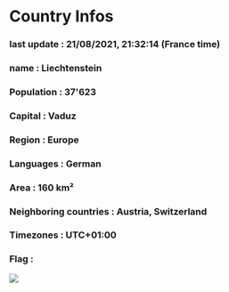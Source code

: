 # Country  Infos
### last update : 21/08/2021, 21:32:14 (France time)

### name : Liechtenstein
### Population : 37'623
### Capital : Vaduz
### Region : Europe
### Languages : German
### Area : 160 km²
### Neighboring countries : Austria, Switzerland
### Timezones : UTC+01:00

### Flag :
![](https://restcountries.eu/data/lie.svg)